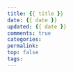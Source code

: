 ```yaml
---
title: {{ title }}
date: {{ date }}
updated: {{ date }}
comments: true
categories: 
permalink: 
top: false
tags:
---
```

